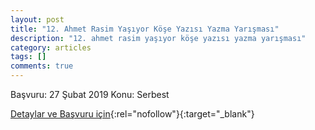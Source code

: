 ```yaml
---
layout: post
title: "12. Ahmet Rasim Yaşıyor Köşe Yazısı Yazma Yarışması"
description: "12. ahmet rasim yaşıyor köşe yazısı yazma yarışması"
category: articles
tags: []
comments: true
---
```


Başvuru: 27 Şubat 2019 
Konu: Serbest

[Detaylar ve Başvuru için](https://www.darussafaka.k12.tr/ahmet-rasim-yasiyor/?utm_source=edebiyatyarismalari.com&utm_medium=affiliate){:rel="nofollow"}{:target="_blank"}